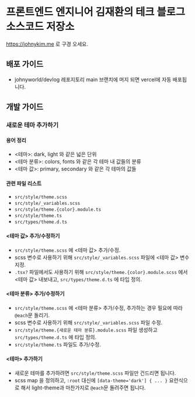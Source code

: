 # 프론트엔드 엔지니어 김재환의 테크 블로그 소스코드 저장소

https://johnykim.me 로 구경 오세요.

## 배포 가이드

- johnyworld/devlog 레포지토리 main 브랜치에 머지 되면 vercel에 자동 배포됩니다.

## 개발 가이드

### 새로운 테마 추가하기

#### 용어 정리

- <테마>: dark, light 와 같은 넓은 단위
- <테마 분류>: colors, fonts 와 같은 각 테마 내 값들의 분류
- <테마 값>: primary, secondary 와 같은 각 테마의 값들

#### 관련 파일 리스트

- `src/style/theme.scss`
- `src/style/_variables.scss`
- `src/style/theme.{color}.module.ts`
- `src/style/theme.ts`
- `src/types/theme.d.ts`

#### <테마 값> 추가/수정하기

- `src/style/theme.scss` 에 <테마 값> 추가/수정.
- scss 변수로 사용하기 위해 `src/style/_variables.scss` 파일에 <테마 값> 변수 지정.
- `.tsx?` 파일에서도 사용하기 위해 `src/style/theme.{color}.module.scss` 에서 <테마 값> 내보내고, `src/types/theme.d.ts` 에 타입 정의.

#### <테마 분류> 추가/수정하기

- `src/style/theme.scss` 에 <테마 분류> 추가/수정, 추가하는 경우 필요에 따라 `@each`문 돌리기.
- scss 변수로 사용하기 위해 `src/style/_variables.scss` 파일 수정.
- `src/style/theme.{새로운 테마 분류}.module.scss` 파일 생성하고 `src/types/theme.d.ts` 에 타입 정의.
- `src/style/theme.ts` 파일도 추가/수정.

#### <테마> 추가하기

- 새로운 테마를 추가하려면 `src/style/theme.scss` 파일만 건드리면 됩니다.
- scss map 을 정의하고, `:root` 대신에 `[data-theme='dark'] { ... }` 요런식으로 해서 light-theme과 마찬가지로 `@each`문 돌려주면 됩니다.

